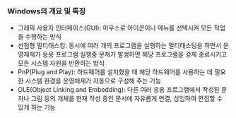 ### Windows의 개요 및 특징

- 그래픽 사용자 인터페이스(GUI): 마우스로 아이콘이나 메뉴를 선택시켜 모든 작업을 수행하는 방식
- 선점형 멀티태스킹: 동시에 여러 개의 프로그램을 실행하는 멀티태스팅을 하면서 운영체제가 응용 프로그램 실행중 문제가 발생하면 해당 프로그램을 강제 종료시키고 모든 시스템 자원을 반환하는 방식
- PnP(Plug and Play): 하드웨어를 설치했을 때 해당 하드웨어를 사용하는 데 필요한 시스템 환경을 운영체제가 자동으로 구성해 주는 기능
- OLE(Object Linking and Embedding): 다른 여러 응용 프로그램에서 작성된 문자나 그림 등의 개체를 현재 작성 중인 문서에 자유롭게 연결, 삽입하여 편집할 수 있게 하는 기능

